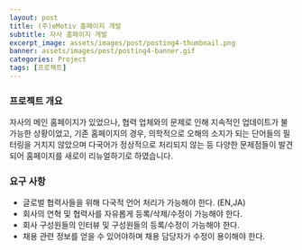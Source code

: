 ```yaml
---
layout: post
title: (주)eMotiv 홈페이지 개발
subtitle: 자사 홈페이지 개발
excerpt_image: assets/images/post/posting4-thumbnail.png
banner: assets/images/post/posting4-banner.gif
categories: Project
tags: [프로젝트]
---
```


### 프로젝트 개요
자사의 메인 홈페이지가 있었으나, 협력 업체와의 문제로 인해 지속적인 업데이트가 불가능한 상황이었고,
기존 홈페이지의 경우, 의학적으로 오해의 소지가 되는 단어들의 필터링을 거치지 않았으며 다국어가 정상적으로
처리되지 않는 등 다양한 문제점들이 발견되어 홈페이지를 새로이 리뉴얼하기로 하였습니다.

### 요구 사항
- 글로벌 협력사들을 위해 다국적 언어 처리가 가능해야 한다. (EN,JA)
- 회사의 연혁 및 협력사를 자유롭게 등록/삭제/수정이 가능해야 한다.
- 회사 구성원들의 인터뷰 및 구성원들의 등록/수정이 가능해야 한다.
- 채용 관련 정보를 얻을 수 있어야하며 채용 담당자가 수정이 용이해야 한다.

